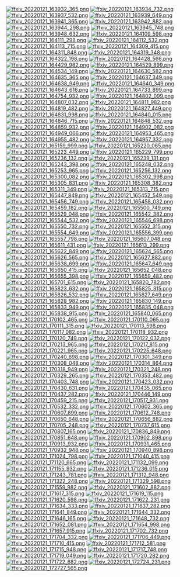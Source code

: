 [![ffxiv_20220121_163932_365.png](./image_e_thumb/ffxiv_20220121_163932_365.png.thumb.jpg)](./image_e/ffxiv_20220121_163932_365.png) 
[![ffxiv_20220121_163934_732.png](./image_e_thumb/ffxiv_20220121_163934_732.png.thumb.jpg)](./image_e/ffxiv_20220121_163934_732.png) 
[![ffxiv_20220121_163937_532.png](./image_e_thumb/ffxiv_20220121_163937_532.png.thumb.jpg)](./image_e/ffxiv_20220121_163937_532.png) 
[![ffxiv_20220121_163939_649.png](./image_e_thumb/ffxiv_20220121_163939_649.png.thumb.jpg)](./image_e/ffxiv_20220121_163939_649.png) 
[![ffxiv_20220121_163941_365.png](./image_e_thumb/ffxiv_20220121_163941_365.png.thumb.jpg)](./image_e/ffxiv_20220121_163941_365.png) 
[![ffxiv_20220121_163942_882.png](./image_e_thumb/ffxiv_20220121_163942_882.png.thumb.jpg)](./image_e/ffxiv_20220121_163942_882.png) 
[![ffxiv_20220121_163944_298.png](./image_e_thumb/ffxiv_20220121_163944_298.png.thumb.jpg)](./image_e/ffxiv_20220121_163944_298.png) 
[![ffxiv_20220121_163945_748.png](./image_e_thumb/ffxiv_20220121_163945_748.png.thumb.jpg)](./image_e/ffxiv_20220121_163945_748.png) 
[![ffxiv_20220121_163948_632.png](./image_e_thumb/ffxiv_20220121_163948_632.png.thumb.jpg)](./image_e/ffxiv_20220121_163948_632.png) 
[![ffxiv_20220121_164109_598.png](./image_e_thumb/ffxiv_20220121_164109_598.png.thumb.jpg)](./image_e/ffxiv_20220121_164109_598.png) 
[![ffxiv_20220121_164111_298.png](./image_e_thumb/ffxiv_20220121_164111_298.png.thumb.jpg)](./image_e/ffxiv_20220121_164111_298.png) 
[![ffxiv_20220121_164112_532.png](./image_e_thumb/ffxiv_20220121_164112_532.png.thumb.jpg)](./image_e/ffxiv_20220121_164112_532.png) 
[![ffxiv_20220121_164113_715.png](./image_e_thumb/ffxiv_20220121_164113_715.png.thumb.jpg)](./image_e/ffxiv_20220121_164113_715.png) 
[![ffxiv_20220121_164309_415.png](./image_e_thumb/ffxiv_20220121_164309_415.png.thumb.jpg)](./image_e/ffxiv_20220121_164309_415.png) 
[![ffxiv_20220121_164311_848.png](./image_e_thumb/ffxiv_20220121_164311_848.png.thumb.jpg)](./image_e/ffxiv_20220121_164311_848.png) 
[![ffxiv_20220121_164319_348.png](./image_e_thumb/ffxiv_20220121_164319_348.png.thumb.jpg)](./image_e/ffxiv_20220121_164319_348.png) 
[![ffxiv_20220121_164322_198.png](./image_e_thumb/ffxiv_20220121_164322_198.png.thumb.jpg)](./image_e/ffxiv_20220121_164322_198.png) 
[![ffxiv_20220121_164428_566.png](./image_e_thumb/ffxiv_20220121_164428_566.png.thumb.jpg)](./image_e/ffxiv_20220121_164428_566.png) 
[![ffxiv_20220121_164429_982.png](./image_e_thumb/ffxiv_20220121_164429_982.png.thumb.jpg)](./image_e/ffxiv_20220121_164429_982.png) 
[![ffxiv_20220121_164529_899.png](./image_e_thumb/ffxiv_20220121_164529_899.png.thumb.jpg)](./image_e/ffxiv_20220121_164529_899.png) 
[![ffxiv_20220121_164534_149.png](./image_e_thumb/ffxiv_20220121_164534_149.png.thumb.jpg)](./image_e/ffxiv_20220121_164534_149.png) 
[![ffxiv_20220121_164630_582.png](./image_e_thumb/ffxiv_20220121_164630_582.png.thumb.jpg)](./image_e/ffxiv_20220121_164630_582.png) 
[![ffxiv_20220121_164635_365.png](./image_e_thumb/ffxiv_20220121_164635_365.png.thumb.jpg)](./image_e/ffxiv_20220121_164635_365.png) 
[![ffxiv_20220121_164637_349.png](./image_e_thumb/ffxiv_20220121_164637_349.png.thumb.jpg)](./image_e/ffxiv_20220121_164637_349.png) 
[![ffxiv_20220121_164638_949.png](./image_e_thumb/ffxiv_20220121_164638_949.png.thumb.jpg)](./image_e/ffxiv_20220121_164638_949.png) 
[![ffxiv_20220121_164640_349.png](./image_e_thumb/ffxiv_20220121_164640_349.png.thumb.jpg)](./image_e/ffxiv_20220121_164640_349.png) 
[![ffxiv_20220121_164643_616.png](./image_e_thumb/ffxiv_20220121_164643_616.png.thumb.jpg)](./image_e/ffxiv_20220121_164643_616.png) 
[![ffxiv_20220121_164733_899.png](./image_e_thumb/ffxiv_20220121_164733_899.png.thumb.jpg)](./image_e/ffxiv_20220121_164733_899.png) 
[![ffxiv_20220121_164754_932.png](./image_e_thumb/ffxiv_20220121_164754_932.png.thumb.jpg)](./image_e/ffxiv_20220121_164754_932.png) 
[![ffxiv_20220121_164802_099.png](./image_e_thumb/ffxiv_20220121_164802_099.png.thumb.jpg)](./image_e/ffxiv_20220121_164802_099.png) 
[![ffxiv_20220121_164807_032.png](./image_e_thumb/ffxiv_20220121_164807_032.png.thumb.jpg)](./image_e/ffxiv_20220121_164807_032.png) 
[![ffxiv_20220121_164811_982.png](./image_e_thumb/ffxiv_20220121_164811_982.png.thumb.jpg)](./image_e/ffxiv_20220121_164811_982.png) 
[![ffxiv_20220121_164819_482.png](./image_e_thumb/ffxiv_20220121_164819_482.png.thumb.jpg)](./image_e/ffxiv_20220121_164819_482.png) 
[![ffxiv_20220121_164827_449.png](./image_e_thumb/ffxiv_20220121_164827_449.png.thumb.jpg)](./image_e/ffxiv_20220121_164827_449.png) 
[![ffxiv_20220121_164831_998.png](./image_e_thumb/ffxiv_20220121_164831_998.png.thumb.jpg)](./image_e/ffxiv_20220121_164831_998.png) 
[![ffxiv_20220121_164840_015.png](./image_e_thumb/ffxiv_20220121_164840_015.png.thumb.jpg)](./image_e/ffxiv_20220121_164840_015.png) 
[![ffxiv_20220121_164846_715.png](./image_e_thumb/ffxiv_20220121_164846_715.png.thumb.jpg)](./image_e/ffxiv_20220121_164846_715.png) 
[![ffxiv_20220121_164848_532.png](./image_e_thumb/ffxiv_20220121_164848_532.png.thumb.jpg)](./image_e/ffxiv_20220121_164848_532.png) 
[![ffxiv_20220121_164859_932.png](./image_e_thumb/ffxiv_20220121_164859_932.png.thumb.jpg)](./image_e/ffxiv_20220121_164859_932.png) 
[![ffxiv_20220121_164902_082.png](./image_e_thumb/ffxiv_20220121_164902_082.png.thumb.jpg)](./image_e/ffxiv_20220121_164902_082.png) 
[![ffxiv_20220121_164949_066.png](./image_e_thumb/ffxiv_20220121_164949_066.png.thumb.jpg)](./image_e/ffxiv_20220121_164949_066.png) 
[![ffxiv_20220121_164953_465.png](./image_e_thumb/ffxiv_20220121_164953_465.png.thumb.jpg)](./image_e/ffxiv_20220121_164953_465.png) 
[![ffxiv_20220121_164955_482.png](./image_e_thumb/ffxiv_20220121_164955_482.png.thumb.jpg)](./image_e/ffxiv_20220121_164955_482.png) 
[![ffxiv_20220121_164957_332.png](./image_e_thumb/ffxiv_20220121_164957_332.png.thumb.jpg)](./image_e/ffxiv_20220121_164957_332.png) 
[![ffxiv_20220121_165159_999.png](./image_e_thumb/ffxiv_20220121_165159_999.png.thumb.jpg)](./image_e/ffxiv_20220121_165159_999.png) 
[![ffxiv_20220121_165220_065.png](./image_e_thumb/ffxiv_20220121_165220_065.png.thumb.jpg)](./image_e/ffxiv_20220121_165220_065.png) 
[![ffxiv_20220121_165223_449.png](./image_e_thumb/ffxiv_20220121_165223_449.png.thumb.jpg)](./image_e/ffxiv_20220121_165223_449.png) 
[![ffxiv_20220121_165229_799.png](./image_e_thumb/ffxiv_20220121_165229_799.png.thumb.jpg)](./image_e/ffxiv_20220121_165229_799.png) 
[![ffxiv_20220121_165236_132.png](./image_e_thumb/ffxiv_20220121_165236_132.png.thumb.jpg)](./image_e/ffxiv_20220121_165236_132.png) 
[![ffxiv_20220121_165239_131.png](./image_e_thumb/ffxiv_20220121_165239_131.png.thumb.jpg)](./image_e/ffxiv_20220121_165239_131.png) 
[![ffxiv_20220121_165243_398.png](./image_e_thumb/ffxiv_20220121_165243_398.png.thumb.jpg)](./image_e/ffxiv_20220121_165243_398.png) 
[![ffxiv_20220121_165248_032.png](./image_e_thumb/ffxiv_20220121_165248_032.png.thumb.jpg)](./image_e/ffxiv_20220121_165248_032.png) 
[![ffxiv_20220121_165253_965.png](./image_e_thumb/ffxiv_20220121_165253_965.png.thumb.jpg)](./image_e/ffxiv_20220121_165253_965.png) 
[![ffxiv_20220121_165256_132.png](./image_e_thumb/ffxiv_20220121_165256_132.png.thumb.jpg)](./image_e/ffxiv_20220121_165256_132.png) 
[![ffxiv_20220121_165300_082.png](./image_e_thumb/ffxiv_20220121_165300_082.png.thumb.jpg)](./image_e/ffxiv_20220121_165300_082.png) 
[![ffxiv_20220121_165302_998.png](./image_e_thumb/ffxiv_20220121_165302_998.png.thumb.jpg)](./image_e/ffxiv_20220121_165302_998.png) 
[![ffxiv_20220121_165305_831.png](./image_e_thumb/ffxiv_20220121_165305_831.png.thumb.jpg)](./image_e/ffxiv_20220121_165305_831.png) 
[![ffxiv_20220121_165308_382.png](./image_e_thumb/ffxiv_20220121_165308_382.png.thumb.jpg)](./image_e/ffxiv_20220121_165308_382.png) 
[![ffxiv_20220121_165311_349.png](./image_e_thumb/ffxiv_20220121_165311_349.png.thumb.jpg)](./image_e/ffxiv_20220121_165311_349.png) 
[![ffxiv_20220121_165313_715.png](./image_e_thumb/ffxiv_20220121_165313_715.png.thumb.jpg)](./image_e/ffxiv_20220121_165313_715.png) 
[![ffxiv_20220121_165447_849.png](./image_e_thumb/ffxiv_20220121_165447_849.png.thumb.jpg)](./image_e/ffxiv_20220121_165447_849.png) 
[![ffxiv_20220121_165452_549.png](./image_e_thumb/ffxiv_20220121_165452_549.png.thumb.jpg)](./image_e/ffxiv_20220121_165452_549.png) 
[![ffxiv_20220121_165456_749.png](./image_e_thumb/ffxiv_20220121_165456_749.png.thumb.jpg)](./image_e/ffxiv_20220121_165456_749.png) 
[![ffxiv_20220121_165458_032.png](./image_e_thumb/ffxiv_20220121_165458_032.png.thumb.jpg)](./image_e/ffxiv_20220121_165458_032.png) 
[![ffxiv_20220121_165459_182.png](./image_e_thumb/ffxiv_20220121_165459_182.png.thumb.jpg)](./image_e/ffxiv_20220121_165459_182.png) 
[![ffxiv_20220121_165500_749.png](./image_e_thumb/ffxiv_20220121_165500_749.png.thumb.jpg)](./image_e/ffxiv_20220121_165500_749.png) 
[![ffxiv_20220121_165529_048.png](./image_e_thumb/ffxiv_20220121_165529_048.png.thumb.jpg)](./image_e/ffxiv_20220121_165529_048.png) 
[![ffxiv_20220121_165542_382.png](./image_e_thumb/ffxiv_20220121_165542_382.png.thumb.jpg)](./image_e/ffxiv_20220121_165542_382.png) 
[![ffxiv_20220121_165544_532.png](./image_e_thumb/ffxiv_20220121_165544_532.png.thumb.jpg)](./image_e/ffxiv_20220121_165544_532.png) 
[![ffxiv_20220121_165546_698.png](./image_e_thumb/ffxiv_20220121_165546_698.png.thumb.jpg)](./image_e/ffxiv_20220121_165546_698.png) 
[![ffxiv_20220121_165550_732.png](./image_e_thumb/ffxiv_20220121_165550_732.png.thumb.jpg)](./image_e/ffxiv_20220121_165550_732.png) 
[![ffxiv_20220121_165552_315.png](./image_e_thumb/ffxiv_20220121_165552_315.png.thumb.jpg)](./image_e/ffxiv_20220121_165552_315.png) 
[![ffxiv_20220121_165554_649.png](./image_e_thumb/ffxiv_20220121_165554_649.png.thumb.jpg)](./image_e/ffxiv_20220121_165554_649.png) 
[![ffxiv_20220121_165556_399.png](./image_e_thumb/ffxiv_20220121_165556_399.png.thumb.jpg)](./image_e/ffxiv_20220121_165556_399.png) 
[![ffxiv_20220121_165557_798.png](./image_e_thumb/ffxiv_20220121_165557_798.png.thumb.jpg)](./image_e/ffxiv_20220121_165557_798.png) 
[![ffxiv_20220121_165607_048.png](./image_e_thumb/ffxiv_20220121_165607_048.png.thumb.jpg)](./image_e/ffxiv_20220121_165607_048.png) 
[![ffxiv_20220121_165611_431.png](./image_e_thumb/ffxiv_20220121_165611_431.png.thumb.jpg)](./image_e/ffxiv_20220121_165611_431.png) 
[![ffxiv_20220121_165613_299.png](./image_e_thumb/ffxiv_20220121_165613_299.png.thumb.jpg)](./image_e/ffxiv_20220121_165613_299.png) 
[![ffxiv_20220121_165622_849.png](./image_e_thumb/ffxiv_20220121_165622_849.png.thumb.jpg)](./image_e/ffxiv_20220121_165622_849.png) 
[![ffxiv_20220121_165624_565.png](./image_e_thumb/ffxiv_20220121_165624_565.png.thumb.jpg)](./image_e/ffxiv_20220121_165624_565.png) 
[![ffxiv_20220121_165626_565.png](./image_e_thumb/ffxiv_20220121_165626_565.png.thumb.jpg)](./image_e/ffxiv_20220121_165626_565.png) 
[![ffxiv_20220121_165627_882.png](./image_e_thumb/ffxiv_20220121_165627_882.png.thumb.jpg)](./image_e/ffxiv_20220121_165627_882.png) 
[![ffxiv_20220121_165638_699.png](./image_e_thumb/ffxiv_20220121_165638_699.png.thumb.jpg)](./image_e/ffxiv_20220121_165638_699.png) 
[![ffxiv_20220121_165647_649.png](./image_e_thumb/ffxiv_20220121_165647_649.png.thumb.jpg)](./image_e/ffxiv_20220121_165647_649.png) 
[![ffxiv_20220121_165650_415.png](./image_e_thumb/ffxiv_20220121_165650_415.png.thumb.jpg)](./image_e/ffxiv_20220121_165650_415.png) 
[![ffxiv_20220121_165652_048.png](./image_e_thumb/ffxiv_20220121_165652_048.png.thumb.jpg)](./image_e/ffxiv_20220121_165652_048.png) 
[![ffxiv_20220121_165655_398.png](./image_e_thumb/ffxiv_20220121_165655_398.png.thumb.jpg)](./image_e/ffxiv_20220121_165655_398.png) 
[![ffxiv_20220121_165659_482.png](./image_e_thumb/ffxiv_20220121_165659_482.png.thumb.jpg)](./image_e/ffxiv_20220121_165659_482.png) 
[![ffxiv_20220121_165701_615.png](./image_e_thumb/ffxiv_20220121_165701_615.png.thumb.jpg)](./image_e/ffxiv_20220121_165701_615.png) 
[![ffxiv_20220121_165820_782.png](./image_e_thumb/ffxiv_20220121_165820_782.png.thumb.jpg)](./image_e/ffxiv_20220121_165820_782.png) 
[![ffxiv_20220121_165823_632.png](./image_e_thumb/ffxiv_20220121_165823_632.png.thumb.jpg)](./image_e/ffxiv_20220121_165823_632.png) 
[![ffxiv_20220121_165825_315.png](./image_e_thumb/ffxiv_20220121_165825_315.png.thumb.jpg)](./image_e/ffxiv_20220121_165825_315.png) 
[![ffxiv_20220121_165826_532.png](./image_e_thumb/ffxiv_20220121_165826_532.png.thumb.jpg)](./image_e/ffxiv_20220121_165826_532.png) 
[![ffxiv_20220121_165827_649.png](./image_e_thumb/ffxiv_20220121_165827_649.png.thumb.jpg)](./image_e/ffxiv_20220121_165827_649.png) 
[![ffxiv_20220121_165828_982.png](./image_e_thumb/ffxiv_20220121_165828_982.png.thumb.jpg)](./image_e/ffxiv_20220121_165828_982.png) 
[![ffxiv_20220121_165830_149.png](./image_e_thumb/ffxiv_20220121_165830_149.png.thumb.jpg)](./image_e/ffxiv_20220121_165830_149.png) 
[![ffxiv_20220121_165833_949.png](./image_e_thumb/ffxiv_20220121_165833_949.png.thumb.jpg)](./image_e/ffxiv_20220121_165833_949.png) 
[![ffxiv_20220121_165835_048.png](./image_e_thumb/ffxiv_20220121_165835_048.png.thumb.jpg)](./image_e/ffxiv_20220121_165835_048.png) 
[![ffxiv_20220121_165838_915.png](./image_e_thumb/ffxiv_20220121_165838_915.png.thumb.jpg)](./image_e/ffxiv_20220121_165838_915.png) 
[![ffxiv_20220121_165840_065.png](./image_e_thumb/ffxiv_20220121_165840_065.png.thumb.jpg)](./image_e/ffxiv_20220121_165840_065.png) 
[![ffxiv_20220121_170102_465.png](./image_e_thumb/ffxiv_20220121_170102_465.png.thumb.jpg)](./image_e/ffxiv_20220121_170102_465.png) 
[![ffxiv_20220121_170110_065.png](./image_e_thumb/ffxiv_20220121_170110_065.png.thumb.jpg)](./image_e/ffxiv_20220121_170110_065.png) 
[![ffxiv_20220121_170111_315.png](./image_e_thumb/ffxiv_20220121_170111_315.png.thumb.jpg)](./image_e/ffxiv_20220121_170111_315.png) 
[![ffxiv_20220121_170113_598.png](./image_e_thumb/ffxiv_20220121_170113_598.png.thumb.jpg)](./image_e/ffxiv_20220121_170113_598.png) 
[![ffxiv_20220121_170117_082.png](./image_e_thumb/ffxiv_20220121_170117_082.png.thumb.jpg)](./image_e/ffxiv_20220121_170117_082.png) 
[![ffxiv_20220121_170118_932.png](./image_e_thumb/ffxiv_20220121_170118_932.png.thumb.jpg)](./image_e/ffxiv_20220121_170118_932.png) 
[![ffxiv_20220121_170120_749.png](./image_e_thumb/ffxiv_20220121_170120_749.png.thumb.jpg)](./image_e/ffxiv_20220121_170120_749.png) 
[![ffxiv_20220121_170122_032.png](./image_e_thumb/ffxiv_20220121_170122_032.png.thumb.jpg)](./image_e/ffxiv_20220121_170122_032.png) 
[![ffxiv_20220121_170213_965.png](./image_e_thumb/ffxiv_20220121_170213_965.png.thumb.jpg)](./image_e/ffxiv_20220121_170213_965.png) 
[![ffxiv_20220121_170217_815.png](./image_e_thumb/ffxiv_20220121_170217_815.png.thumb.jpg)](./image_e/ffxiv_20220121_170217_815.png) 
[![ffxiv_20220121_170221_965.png](./image_e_thumb/ffxiv_20220121_170221_965.png.thumb.jpg)](./image_e/ffxiv_20220121_170221_965.png) 
[![ffxiv_20220121_170225_648.png](./image_e_thumb/ffxiv_20220121_170225_648.png.thumb.jpg)](./image_e/ffxiv_20220121_170225_648.png) 
[![ffxiv_20220121_170240_698.png](./image_e_thumb/ffxiv_20220121_170240_698.png.thumb.jpg)](./image_e/ffxiv_20220121_170240_698.png) 
[![ffxiv_20220121_170301_349.png](./image_e_thumb/ffxiv_20220121_170301_349.png.thumb.jpg)](./image_e/ffxiv_20220121_170301_349.png) 
[![ffxiv_20220121_170308_048.png](./image_e_thumb/ffxiv_20220121_170308_048.png.thumb.jpg)](./image_e/ffxiv_20220121_170308_048.png) 
[![ffxiv_20220121_170314_864.png](./image_e_thumb/ffxiv_20220121_170314_864.png.thumb.jpg)](./image_e/ffxiv_20220121_170314_864.png) 
[![ffxiv_20220121_170318_949.png](./image_e_thumb/ffxiv_20220121_170318_949.png.thumb.jpg)](./image_e/ffxiv_20220121_170318_949.png) 
[![ffxiv_20220121_170321_248.png](./image_e_thumb/ffxiv_20220121_170321_248.png.thumb.jpg)](./image_e/ffxiv_20220121_170321_248.png) 
[![ffxiv_20220121_170329_265.png](./image_e_thumb/ffxiv_20220121_170329_265.png.thumb.jpg)](./image_e/ffxiv_20220121_170329_265.png) 
[![ffxiv_20220121_170353_482.png](./image_e_thumb/ffxiv_20220121_170353_482.png.thumb.jpg)](./image_e/ffxiv_20220121_170353_482.png) 
[![ffxiv_20220121_170403_748.png](./image_e_thumb/ffxiv_20220121_170403_748.png.thumb.jpg)](./image_e/ffxiv_20220121_170403_748.png) 
[![ffxiv_20220121_170423_032.png](./image_e_thumb/ffxiv_20220121_170423_032.png.thumb.jpg)](./image_e/ffxiv_20220121_170423_032.png) 
[![ffxiv_20220121_170430_631.png](./image_e_thumb/ffxiv_20220121_170430_631.png.thumb.jpg)](./image_e/ffxiv_20220121_170430_631.png) 
[![ffxiv_20220121_170435_065.png](./image_e_thumb/ffxiv_20220121_170435_065.png.thumb.jpg)](./image_e/ffxiv_20220121_170435_065.png) 
[![ffxiv_20220121_170437_282.png](./image_e_thumb/ffxiv_20220121_170437_282.png.thumb.jpg)](./image_e/ffxiv_20220121_170437_282.png) 
[![ffxiv_20220121_170446_149.png](./image_e_thumb/ffxiv_20220121_170446_149.png.thumb.jpg)](./image_e/ffxiv_20220121_170446_149.png) 
[![ffxiv_20220121_170459_215.png](./image_e_thumb/ffxiv_20220121_170459_215.png.thumb.jpg)](./image_e/ffxiv_20220121_170459_215.png) 
[![ffxiv_20220121_170517_931.png](./image_e_thumb/ffxiv_20220121_170517_931.png.thumb.jpg)](./image_e/ffxiv_20220121_170517_931.png) 
[![ffxiv_20220121_170532_332.png](./image_e_thumb/ffxiv_20220121_170532_332.png.thumb.jpg)](./image_e/ffxiv_20220121_170532_332.png) 
[![ffxiv_20220121_170602_365.png](./image_e_thumb/ffxiv_20220121_170602_365.png.thumb.jpg)](./image_e/ffxiv_20220121_170602_365.png) 
[![ffxiv_20220121_170607_899.png](./image_e_thumb/ffxiv_20220121_170607_899.png.thumb.jpg)](./image_e/ffxiv_20220121_170607_899.png) 
[![ffxiv_20220121_170612_748.png](./image_e_thumb/ffxiv_20220121_170612_748.png.thumb.jpg)](./image_e/ffxiv_20220121_170612_748.png) 
[![ffxiv_20220121_170650_648.png](./image_e_thumb/ffxiv_20220121_170650_648.png.thumb.jpg)](./image_e/ffxiv_20220121_170650_648.png) 
[![ffxiv_20220121_170656_882.png](./image_e_thumb/ffxiv_20220121_170656_882.png.thumb.jpg)](./image_e/ffxiv_20220121_170656_882.png) 
[![ffxiv_20220121_170705_248.png](./image_e_thumb/ffxiv_20220121_170705_248.png.thumb.jpg)](./image_e/ffxiv_20220121_170705_248.png) 
[![ffxiv_20220121_170737_615.png](./image_e_thumb/ffxiv_20220121_170737_615.png.thumb.jpg)](./image_e/ffxiv_20220121_170737_615.png) 
[![ffxiv_20220121_170807_165.png](./image_e_thumb/ffxiv_20220121_170807_165.png.thumb.jpg)](./image_e/ffxiv_20220121_170807_165.png) 
[![ffxiv_20220121_170836_849.png](./image_e_thumb/ffxiv_20220121_170836_849.png.thumb.jpg)](./image_e/ffxiv_20220121_170836_849.png) 
[![ffxiv_20220121_170851_648.png](./image_e_thumb/ffxiv_20220121_170851_648.png.thumb.jpg)](./image_e/ffxiv_20220121_170851_648.png) 
[![ffxiv_20220121_170902_898.png](./image_e_thumb/ffxiv_20220121_170902_898.png.thumb.jpg)](./image_e/ffxiv_20220121_170902_898.png) 
[![ffxiv_20220121_170913_932.png](./image_e_thumb/ffxiv_20220121_170913_932.png.thumb.jpg)](./image_e/ffxiv_20220121_170913_932.png) 
[![ffxiv_20220121_170931_465.png](./image_e_thumb/ffxiv_20220121_170931_465.png.thumb.jpg)](./image_e/ffxiv_20220121_170931_465.png) 
[![ffxiv_20220121_170932_948.png](./image_e_thumb/ffxiv_20220121_170932_948.png.thumb.jpg)](./image_e/ffxiv_20220121_170932_948.png) 
[![ffxiv_20220121_170940_898.png](./image_e_thumb/ffxiv_20220121_170940_898.png.thumb.jpg)](./image_e/ffxiv_20220121_170940_898.png) 
[![ffxiv_20220121_171024_798.png](./image_e_thumb/ffxiv_20220121_171024_798.png.thumb.jpg)](./image_e/ffxiv_20220121_171024_798.png) 
[![ffxiv_20220121_171040_415.png](./image_e_thumb/ffxiv_20220121_171040_415.png.thumb.jpg)](./image_e/ffxiv_20220121_171040_415.png) 
[![ffxiv_20220121_171120_665.png](./image_e_thumb/ffxiv_20220121_171120_665.png.thumb.jpg)](./image_e/ffxiv_20220121_171120_665.png) 
[![ffxiv_20220121_171132_099.png](./image_e_thumb/ffxiv_20220121_171132_099.png.thumb.jpg)](./image_e/ffxiv_20220121_171132_099.png) 
[![ffxiv_20220121_171155_932.png](./image_e_thumb/ffxiv_20220121_171155_932.png.thumb.jpg)](./image_e/ffxiv_20220121_171155_932.png) 
[![ffxiv_20220121_171236_015.png](./image_e_thumb/ffxiv_20220121_171236_015.png.thumb.jpg)](./image_e/ffxiv_20220121_171236_015.png) 
[![ffxiv_20220121_171243_781.png](./image_e_thumb/ffxiv_20220121_171243_781.png.thumb.jpg)](./image_e/ffxiv_20220121_171243_781.png) 
[![ffxiv_20220121_171312_948.png](./image_e_thumb/ffxiv_20220121_171312_948.png.thumb.jpg)](./image_e/ffxiv_20220121_171312_948.png) 
[![ffxiv_20220121_171322_248.png](./image_e_thumb/ffxiv_20220121_171322_248.png.thumb.jpg)](./image_e/ffxiv_20220121_171322_248.png) 
[![ffxiv_20220121_171329_598.png](./image_e_thumb/ffxiv_20220121_171329_598.png.thumb.jpg)](./image_e/ffxiv_20220121_171329_598.png) 
[![ffxiv_20220121_171559_982.png](./image_e_thumb/ffxiv_20220121_171559_982.png.thumb.jpg)](./image_e/ffxiv_20220121_171559_982.png) 
[![ffxiv_20220121_171602_882.png](./image_e_thumb/ffxiv_20220121_171602_882.png.thumb.jpg)](./image_e/ffxiv_20220121_171602_882.png) 
[![ffxiv_20220121_171617_315.png](./image_e_thumb/ffxiv_20220121_171617_315.png.thumb.jpg)](./image_e/ffxiv_20220121_171617_315.png) 
[![ffxiv_20220121_171619_115.png](./image_e_thumb/ffxiv_20220121_171619_115.png.thumb.jpg)](./image_e/ffxiv_20220121_171619_115.png) 
[![ffxiv_20220121_171620_598.png](./image_e_thumb/ffxiv_20220121_171620_598.png.thumb.jpg)](./image_e/ffxiv_20220121_171620_598.png) 
[![ffxiv_20220121_171622_231.png](./image_e_thumb/ffxiv_20220121_171622_231.png.thumb.jpg)](./image_e/ffxiv_20220121_171622_231.png) 
[![ffxiv_20220121_171634_333.png](./image_e_thumb/ffxiv_20220121_171634_333.png.thumb.jpg)](./image_e/ffxiv_20220121_171634_333.png) 
[![ffxiv_20220121_171637_282.png](./image_e_thumb/ffxiv_20220121_171637_282.png.thumb.jpg)](./image_e/ffxiv_20220121_171637_282.png) 
[![ffxiv_20220121_171641_849.png](./image_e_thumb/ffxiv_20220121_171641_849.png.thumb.jpg)](./image_e/ffxiv_20220121_171641_849.png) 
[![ffxiv_20220121_171644_332.png](./image_e_thumb/ffxiv_20220121_171644_332.png.thumb.jpg)](./image_e/ffxiv_20220121_171644_332.png) 
[![ffxiv_20220121_171646_165.png](./image_e_thumb/ffxiv_20220121_171646_165.png.thumb.jpg)](./image_e/ffxiv_20220121_171646_165.png) 
[![ffxiv_20220121_171648_732.png](./image_e_thumb/ffxiv_20220121_171648_732.png.thumb.jpg)](./image_e/ffxiv_20220121_171648_732.png) 
[![ffxiv_20220121_171652_081.png](./image_e_thumb/ffxiv_20220121_171652_081.png.thumb.jpg)](./image_e/ffxiv_20220121_171652_081.png) 
[![ffxiv_20220121_171654_998.png](./image_e_thumb/ffxiv_20220121_171654_998.png.thumb.jpg)](./image_e/ffxiv_20220121_171654_998.png) 
[![ffxiv_20220121_171657_915.png](./image_e_thumb/ffxiv_20220121_171657_915.png.thumb.jpg)](./image_e/ffxiv_20220121_171657_915.png) 
[![ffxiv_20220121_171702_732.png](./image_e_thumb/ffxiv_20220121_171702_732.png.thumb.jpg)](./image_e/ffxiv_20220121_171702_732.png) 
[![ffxiv_20220121_171704_332.png](./image_e_thumb/ffxiv_20220121_171704_332.png.thumb.jpg)](./image_e/ffxiv_20220121_171704_332.png) 
[![ffxiv_20220121_171706_449.png](./image_e_thumb/ffxiv_20220121_171706_449.png.thumb.jpg)](./image_e/ffxiv_20220121_171706_449.png) 
[![ffxiv_20220121_171710_415.png](./image_e_thumb/ffxiv_20220121_171710_415.png.thumb.jpg)](./image_e/ffxiv_20220121_171710_415.png) 
[![ffxiv_20220121_171712_581.png](./image_e_thumb/ffxiv_20220121_171712_581.png.thumb.jpg)](./image_e/ffxiv_20220121_171712_581.png) 
[![ffxiv_20220121_171715_948.png](./image_e_thumb/ffxiv_20220121_171715_948.png.thumb.jpg)](./image_e/ffxiv_20220121_171715_948.png) 
[![ffxiv_20220121_171717_748.png](./image_e_thumb/ffxiv_20220121_171717_748.png.thumb.jpg)](./image_e/ffxiv_20220121_171717_748.png) 
[![ffxiv_20220121_171719_049.png](./image_e_thumb/ffxiv_20220121_171719_049.png.thumb.jpg)](./image_e/ffxiv_20220121_171719_049.png) 
[![ffxiv_20220121_171720_282.png](./image_e_thumb/ffxiv_20220121_171720_282.png.thumb.jpg)](./image_e/ffxiv_20220121_171720_282.png) 
[![ffxiv_20220121_171722_682.png](./image_e_thumb/ffxiv_20220121_171722_682.png.thumb.jpg)](./image_e/ffxiv_20220121_171722_682.png) 
[![ffxiv_20220121_172724_231.png](./image_e_thumb/ffxiv_20220121_172724_231.png.thumb.jpg)](./image_e/ffxiv_20220121_172724_231.png) 
[![ffxiv_20220121_172727_565.png](./image_e_thumb/ffxiv_20220121_172727_565.png.thumb.jpg)](./image_e/ffxiv_20220121_172727_565.png) 
